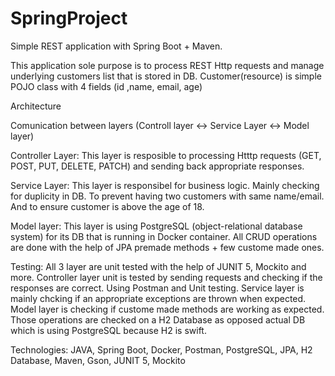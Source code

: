 # SpringProject

Simple REST application with Spring Boot + Maven. 

This application sole purpose is to process REST Http requests and manage underlying customers list that is stored in DB.
Customer(resource) is simple POJO class with 4 fields (id ,name, email, age)

Architecture

Comunication between layers
(Controll layer <-> Service Layer <-> Model layer)

Controller Layer: This layer is resposible to processing Htttp requests (GET, POST, PUT, DELETE, PATCH) and sending back appropriate responses.

Service Layer: This layer is responsibel for business logic. Mainly checking for duplicity in DB. 
To prevent having two customers with same name/email. And to ensure customer is above the age of 18.  

Model layer: This layer is using PostgreSQL (object-relational database system) for its DB that is running in Docker container.
All CRUD operations are done with the help of JPA premade methods + few custome made ones.

Testing: 
All 3 layer are unit tested with the help of JUNIT 5, Mockito and more.
Controller layer unit is tested by sending requests and checking if the responses are correct. Using Postman and Unit testing.
Service layer is mainly chcking if an appropriate exceptions are thrown when expected.
Model layer is checking if custome made methods are working as expected. Those operations are checked on a H2 Database as opposed actual DB which is using PostgreSQL because H2 is swift.

Technologies: JAVA, Spring Boot, Docker, Postman, PostgreSQL, JPA, H2 Database, Maven, Gson, JUNIT 5, Mockito
